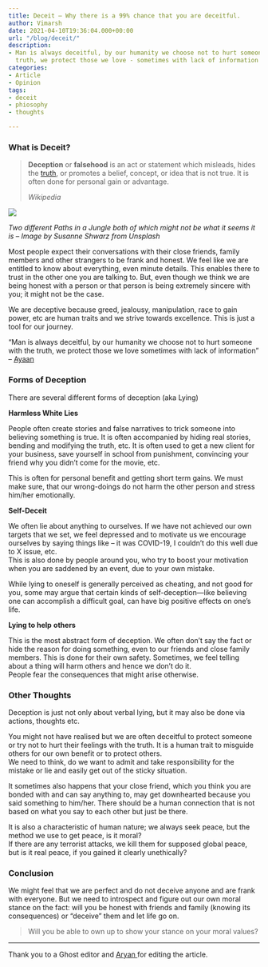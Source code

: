 ```yaml
---
title: Deceit – Why there is a 99% chance that you are deceitful.
author: Vimarsh
date: 2021-04-10T19:36:04.000+00:00
url: "/blog/deceit/"
description:
- Man is always deceitful, by our humanity we choose not to hurt someone with the
  truth, we protect those we love - sometimes with lack of information
categories:
- Article
- Opinion
tags:
- deceit
- phiosophy
- thoughts

---
```

### What is Deceit?

> **Deception** or **falsehood** is an act or statement which misleads, hides the [truth](https://en.wikipedia.org/wiki/Truth), or promotes a belief, concept, or idea that is not true. It is often done for personal gain or advantage.
>
> _Wikipedia_

![](/uploads/two-different-paths-in-a-jungle-one-of-which-might-not-be-what-it-seems-it-is-image-by-susanne-shwarz-from-unsplash-768x576.jpg)

_Two different Paths in a Jungle both of which might not be what it seems it is – Image by Susanne Shwarz from Unsplash_

Most people expect their conversations with their close friends, family members and other strangers to be frank and honest. We feel like we are entitled to know about everything, even minute details. This enables there to trust in the other one you are talking to. But, even though we think we are being honest with a person or that person is being extremely sincere with you; it might not be the case.

We are deceptive because greed, jealousy, manipulation, race to gain power, etc are human traits and we strive towards excellence. This is just a tool for our journey.

“Man is always deceitful, by our humanity we choose not to hurt someone with the truth, we protect those we love sometimes with lack of information” – [Ayaan](https://www.instagram.com/amavi._.artem/)

### Forms of Deception

There are several different forms of deception (aka Lying)

**Harmless White Lies**

People often create stories and false narratives to trick someone into believing something is true. It is often accompanied by hiding real stories, bending and modifying the truth, etc. It is often used to get a new client for your business, save yourself in school from punishment, convincing your friend why you didn’t come for the movie, etc.

This is often for personal benefit and getting short term gains. We must make sure, that our wrong-doings do not harm the other person and stress him/her emotionally.

**Self-Deceit**

We often lie about anything to ourselves. If we have not achieved our own targets that we set, we feel depressed and to motivate us we encourage ourselves by saying things like – it was COVID-19, I couldn’t do this well due to X issue, etc.  
This is also done by people around you, who try to boost your motivation when you are saddened by an event, due to your own mistake.

While lying to oneself is generally perceived as cheating, and not good for you, some may argue that certain kinds of self-deception—like believing one can accomplish a difficult goal, can have big positive effects on one’s life.

**Lying to help** **others**

This is the most abstract form of deception. We often don’t say the fact or hide the reason for doing something, even to our friends and close family members. This is done for their own safety. Sometimes, we feel telling about a thing will harm others and hence we don’t do it.  
People fear the consequences that might arise otherwise.

### Other Thoughts

Deception is just not only about verbal lying, but it may also be done via actions, thoughts etc.

You might not have realised but we are often deceitful to protect someone or try not to hurt their feelings with the truth. It is a human trait to misguide others for our own benefit or to protect others.  
We need to think, do we want to admit and take responsibility for the mistake or lie and easily get out of the sticky situation.

It sometimes also happens that your close friend, which you think you are bonded with and can say anything to, may get downhearted because you said something to him/her. There should be a human connection that is not based on what you say to each other but just be there.

It is also a characteristic of human nature; we always seek peace, but the method we use to get peace, is it moral?  
If there are any terrorist attacks, we kill them for supposed global peace, but is it real peace, if you gained it clearly unethically?

### Conclusion

We might feel that we are perfect and do not deceive anyone and are frank with everyone. But we need to introspect and figure out our own moral stance on the fact: will you be honest with friends and family (knowing its consequences) or “deceive” them and let life go on.

> Will you be able to own up to show your stance on your moral values?

***

Thank you to a Ghost editor and [Aryan ](https://aryantiwari.com/?utm_source=vim_article)for editing the article.